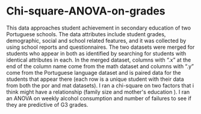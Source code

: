 # Chi-square-ANOVA-on-grades

This data approaches student achievement in secondary education of two Portuguese schools. The data attributes include student grades, demographic, social and school related features, and it was collected by using school reports and questionnaires. 
The two datasets were merged for students who appear in both as identified by searching for students with identical attributes in each. In the merged dataset, columns with “.x” at the end of the column name come from the math dataset and columns with “.y” come from the Portuguese language dataset and is paired data for the students that appear there (each row is a unique student with their data from both the por and mat datasets).
I ran a chi-square on two factors that i think might have a relationship (family size and mother's education ).
I ran an ANOVA on weekly alcohol consumption and number of failures to see if they are predictive of G3 grades.
